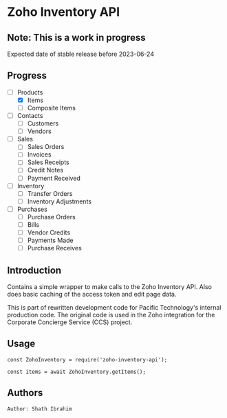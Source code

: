 # Zoho Inventory API 
## Note: This is a work in progress
Expected date of stable release before 2023-06-24

## Progress
 - [ ] Products
   - [X] Items
   - [ ] Composite Items
 - [ ] Contacts
   - [ ] Customers
   - [ ] Vendors
 - [ ] Sales
   - [ ] Sales Orders
   - [ ] Invoices
   - [ ] Sales Receipts
   - [ ] Credit Notes
   - [ ] Payment Received
 - [ ] Inventory
   - [ ] Transfer Orders
   - [ ] Inventory Adjustments
 - [ ] Purchases
     - [ ] Purchase Orders
     - [ ] Bills
     - [ ] Vendor Credits
     - [ ] Payments Made
     - [ ] Purchase Receives
## Introduction
Contains a simple wrapper to make calls to the Zoho Inventory API. Also does basic caching of the access token and edit page data.

This is part of rewritten development code for Pacific Technology's internal production code.
The original code is used in the Zoho integration for the Corporate Concierge Service (CCS) project.

## Usage
```nodejs
const ZohoInventory = require('zoho-inventory-api');

const items = await ZohoInventory.getItems();

```

## Authors

```angular2html
Author: Shath Ibrahim
```